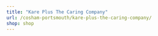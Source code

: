 ```yaml
---
title: "Kare Plus The Caring Company"
url: /cosham-portsmouth/kare-plus-the-caring-company/
shop: shop
---
```

